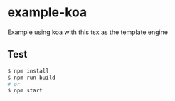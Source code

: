 # example-koa

Example using koa with this tsx as the template engine

## Test

```sh
$ npm install
$ npm run build
# or
$ npm start
```
